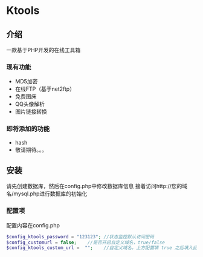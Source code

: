 # Ktools
## 介绍
一款基于PHP开发的在线工具箱
### 现有功能
- MD5加密
- 在线FTP（基于net2ftp）
- 免费图床
- QQ头像解析
- 图片链接转换
### 即将添加的功能
- hash
- 敬请期待。。。
## 安装
请先创建数据库，然后在config.php中修改数据库信息
接着访问http://您的域名/mysql.php进行数据库的初始化
### 配置项
配置内容在config.php
~~~php
$config_ktools_password = "123123"; //状态监控默认访问密码
$config_customurl = false;    //是否开启自定义域名，true/false
$config_ktools_custom_url =  "";    //自定义域名，上方配置填 true 之后填入此项
~~~